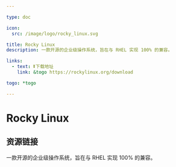 ```yaml
---

type: doc

icon:
  src: /image/logo/rocky_linux.svg

title: Rocky Linux
description: 一款开源的企业级操作系统，旨在与 RHEL 实现 100% 的兼容。

links:
  - text: ⏬下载地址
    link: &togo https://rockylinux.org/download

togo: *togo

---
```


<ShowLogo />

# Rocky Linux

<ShowBreadcrumb />

## 资源链接

<ShowLinks />

一款开源的企业级操作系统，旨在与 RHEL 实现 100% 的兼容。
